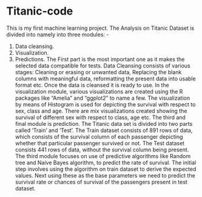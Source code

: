 # Titanic-code
This is my first machine learning project.
The Analysis on Titanic Dataset is divided into namely into three modules: -
1.	Data cleansing.
2.	Visualization.
3.	Predictions.
The First part is the most important one as it makes the selected data compatible for tests. Data Cleansing consists of various stages: Cleaning or erasing or unwanted data, Replacing the blank columns with meaningful data, reformatting the present data into usable format etc.
Once the data is cleansed it is ready to use. In the visualization module, various visualizations are created using the R packages like “Amelia” and “ggplot2” to name a few. The visualization by means of Histogram is used for depicting the survival with respect to sex, class and age. There are mix visualizations created showing the survival of different sex with respect to class, age etc.
The third and final module is prediction. The Titanic data set is divided into two parts called ‘Train’ and ‘Test’. The Train dataset consists of 891 rows of data, which consists of the survival column of each passenger depicting whether that particular passenger survived or not. The Test dataset consists 441 rows of data, without the survival column being present. The third module focuses on use of predictive algorithms like Random tree and Naive Bayes algorithm, to predict the rate of survival. The initial step involves using the algorithm on train dataset to derive the expected values. Next using these as the base parameters we need to predict the survival rate or chances of survival of the passengers present in test dataset.
